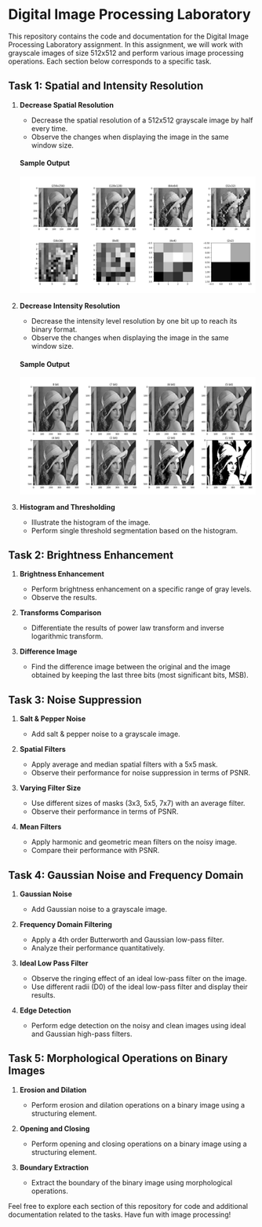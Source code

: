 # Digital Image Processing Laboratory

This repository contains the code and documentation for the Digital Image Processing Laboratory assignment. In this assignment, we will work with grayscale images of size 512x512 and perform various image processing operations. Each section below corresponds to a specific task.

## Task 1: Spatial and Intensity Resolution

1. **Decrease Spatial Resolution**
   - Decrease the spatial resolution of a 512x512 grayscale image by half every time.
   - Observe the changes when displaying the image in the same window size.
   #### Sample Output
      <img src="./images/README/1a.png">

2. **Decrease Intensity Resolution**
   - Decrease the intensity level resolution by one bit up to reach its binary format.
   - Observe the changes when displaying the image in the same window size.
   #### Sample Output
      <img src="./images/README/1b.png">

3. **Histogram and Thresholding**
   - Illustrate the histogram of the image.
   - Perform single threshold segmentation based on the histogram.

## Task 2: Brightness Enhancement

1. **Brightness Enhancement**
   - Perform brightness enhancement on a specific range of gray levels.
   - Observe the results.

2. **Transforms Comparison**
   - Differentiate the results of power law transform and inverse logarithmic transform.

3. **Difference Image**
   - Find the difference image between the original and the image obtained by keeping the last three bits (most significant bits, MSB).

## Task 3: Noise Suppression

1. **Salt & Pepper Noise**
   - Add salt & pepper noise to a grayscale image.
   
2. **Spatial Filters**
   - Apply average and median spatial filters with a 5x5 mask.
   - Observe their performance for noise suppression in terms of PSNR.

3. **Varying Filter Size**
   - Use different sizes of masks (3x3, 5x5, 7x7) with an average filter.
   - Observe their performance in terms of PSNR.

4. **Mean Filters**
   - Apply harmonic and geometric mean filters on the noisy image.
   - Compare their performance with PSNR.

## Task 4: Gaussian Noise and Frequency Domain

1. **Gaussian Noise**
   - Add Gaussian noise to a grayscale image.

2. **Frequency Domain Filtering**
   - Apply a 4th order Butterworth and Gaussian low-pass filter.
   - Analyze their performance quantitatively.

3. **Ideal Low Pass Filter**
   - Observe the ringing effect of an ideal low-pass filter on the image.
   - Use different radii (D0) of the ideal low-pass filter and display their results.

4. **Edge Detection**
   - Perform edge detection on the noisy and clean images using ideal and Gaussian high-pass filters.

## Task 5: Morphological Operations on Binary Images

1. **Erosion and Dilation**
   - Perform erosion and dilation operations on a binary image using a structuring element.

2. **Opening and Closing**
   - Perform opening and closing operations on a binary image using a structuring element.

3. **Boundary Extraction**
   - Extract the boundary of the binary image using morphological operations.

Feel free to explore each section of this repository for code and additional documentation related to the tasks. Have fun with image processing!
